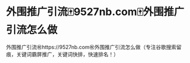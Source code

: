 # 外围推广引流🀄️9527nb.com🀄️外围推广引流怎么做

外围推广引流㊗️https://9527nb.com㊗️外围推广引流怎么做（专注谷歌搜索留痕，关键词霸屏推广，关键词快排，快速排名！）